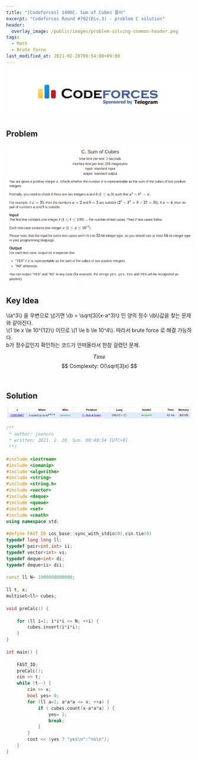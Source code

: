 ```yaml
---
title: "[Codeforces] 1490C. Sum of Cubes 풀이"
excerpt: "Codeforces Round #702(Div.3) - problem C solution"
header:
  overlay_image: /public/images/problem-solving-common-header.png
tags:
  - Math
  - Brute force
last_modified_at: 2021-02-28T00:54:00+09:00
---
```

<a href="https://codeforces.com/">
    <img src="/public/images/codeforces-logo.jpeg"/>
</a>

## Problem
<a href="http://codeforces.com/contest/1490/problem/C">
    <img src="/public/images/codeforces-1490C.png"/>
</a>

<br/>

## Key Idea
\\(a^3\\) 을 우변으로 넘기면 \\(b = \sqrt[3]{x-a^3}\\) 인 양의 정수 \\(b\\)값을 찾는 문제와 같아진다.  
\\(1 \le x \le 10^{12}\\) 이므로 \\(1 \le b \le 10^4\\). 따라서 brute force 로 해결 가능하다.  
b가 정수값인지 확인하는 코드가 안떠올라서 한참 걸렸던 문제.  

$$ Time $$ $$ Complexity: O(\sqrt[3]x) $$

<br/>

## Solution
<img src="/public/images/codeforces-1490C-result.png"/>

```cpp
/**
 * author: jooncco
 * written: 2021. 2. 28. Sun. 00:49:54 [UTC+9]
 **/

#include <iostream>
#include <iomanip>
#include <algorithm>
#include <string>
#include <string.h>
#include <vector>
#include <deque>
#include <queue>
#include <set>
#include <cmath>
using namespace std;

#define FAST_IO ios_base::sync_with_stdio(0),cin.tie(0)
typedef long long ll;
typedef pair<int,int> ii;
typedef vector<int> vi;
typedef deque<int> di;
typedef deque<ii> dii;

const ll N= 1000000000000;

ll t, x;
multiset<ll> cubes;

void preCalc() {

    for (ll i=1; i*i*i <= N; ++i) {
        cubes.insert(i*i*i);
    }
}

int main() {
    
    FAST_IO;
    preCalc();
    cin >> t;
    while (t--) {
        cin >> x;
        bool yes= 0;
        for (ll a=1; a*a*a <= x; ++a) {
            if ( cubes.count(x-a*a*a) ) {
                yes= 1;
                break;
            }
        }
        cout << (yes ? "yes\n":"no\n");
    }
}


```